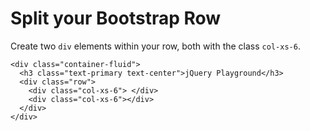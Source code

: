 # Split your Bootstrap Row
Create two `div` elements within your row, both with the class `col-xs-6`.

```
<div class="container-fluid">
  <h3 class="text-primary text-center">jQuery Playground</h3>
  <div class="row">
    <div class="col-xs-6"> </div>
    <div class="col-xs-6"></div>
  </div>
</div>
```
